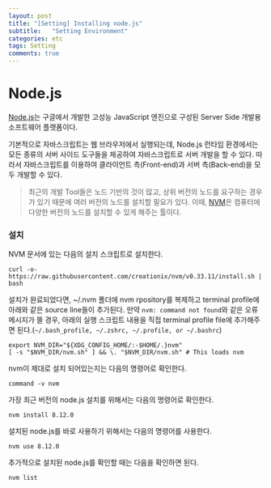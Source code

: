 ```yaml
---
layout: post
title: "[Setting] Installing node.js"
subtitle:   "Setting Environment"
categories: etc
tags: Setting
comments: true
---
```


# Node.js

[Node.js](https://nodejs.org/en/)는 구글에서 개발한 고성능 JavaScript 엔진으로 구성된 Server Side 개발용 소프트웨어 플랫폼이다.

기본적으로 자바스크립트는 웹 브라우저에서 실행되는데, Node.js 런타임 환경에서는 모든 종류의 서버 사이드 도구들을 제공하여 자바스크립트로 서버 개발을 할 수 있다. 따라서 자바스크립트를 이용하여 클라이언트 측(Front-end)과 서버 측(Back-end)을 모두 개발할 수 있다.

> 최근의 개발 Tool들은 노드 기반의 것이 많고, 상위 버전의 노드를 요구하는 경우가 있기 때문에 여러 버전의 노드를 설치할 필요가 있다. 이때, [NVM](https://github.com/creationix/nvm)은 컴퓨터에 다양한 버전의 노드를 설치할 수 있게 해주는 툴이다.



### 설치

NVM 문서에 있는 다음의 설치 스크립트로 설치한다.

```text
curl -o- https://raw.githubusercontent.com/creationix/nvm/v0.33.11/install.sh | bash
```

설치가 완료되었다면, ~/.nvm 폴더에 nvm rpository를 복제하고 terminal profile에 아래와 같은 source line들이 추가된다. 만약 `nvm: command not found`와 같은 오류 메시지가 뜰 경우, 아래의 실행 스크립트 내용을 직접 terminal profile file에 추가해주면 된다.(`~/.bash_profile, ~/.zshrc, ~/.profile, or ~/.bashrc`)

```text
export NVM_DIR="${XDG_CONFIG_HOME/:-$HOME/.}nvm"
[ -s "$NVM_DIR/nvm.sh" ] && \. "$NVM_DIR/nvm.sh" # This loads nvm
```

nvm이 제대로 설치 되어있는지는 다음의 명령어로 확인한다.

```text
command -v nvm
```

가장 최근 버전의 node.js 설치를 위해서는 다음의 명령어로 확인한다.

```text
nvm install 8.12.0
```

설치된 node.js를 바로 사용하기 위해서는  다음의 명령어를 사용한다.

```text
nvm use 8.12.0
```

추가적으로 설치된 node.js를 확인할 때는 다음을 확인하면 된다.

```text
nvm list
```



